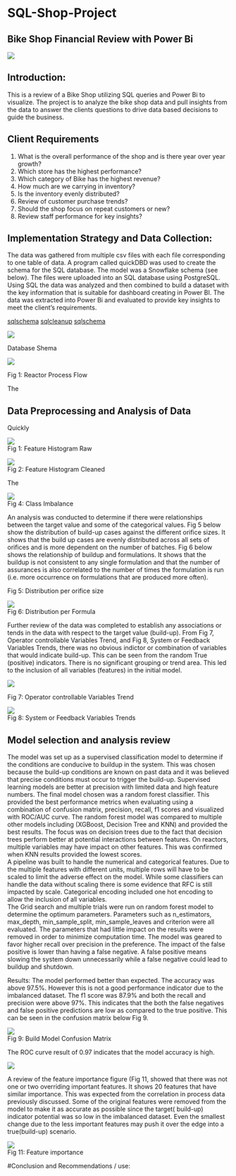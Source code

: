 # SQL-Shop-Project
## Bike Shop Financial Review with Power Bi
![](bikeshopimage.jpg)  
## Introduction:
This is a review of a Bike Shop utilizing SQL queries and Power Bi to visualize.  The project is to analyze the bike shop data and pull insights from the data to answer the clients questions to drive data based decisions to guide the business.  

## Client Requirements 
1.	 What is the overall performance of the shop and is there year over year growth? 
2.	Which store has the highest performance? 
3.	Which category of Bike has the highest revenue?
4.	How much are we carrying in inventory? 
5.	Is the inventory evenly distributed? 
6.	Review of customer purchase trends? 
7.	Should the shop focus on repeat customers or new?  
8.	Review staff performance for key insights?  


## Implementation Strategy and Data Collection: 
 The data was gathered from multiple csv files with each file corresponding to one table of data. A program called quickDBD was used to create the schema for the SQL database.  The model was a Snowflake schema (see below).   The files were uploaded into an SQL database using PostgreSQL.  Using SQL the data was analyzed and then combined to build a dataset with the key information that is suitable for dashboard creating in Power BI.   The data was extracted into Power Bi and evaluated to provide key insights to meet the client’s requirements.   

[sqlschema](QuickDBD-export.sql) [sqlcleanup](SQLsearchOct112023.sql) [sqlschema](stocksearch.sql) 

![](sql_layout.jpg)  

Database Shema 



![](reactors.png)  

Fig 1: Reactor Process Flow

The 

## Data Preprocessing and Analysis of Data
Quickly

 ![](histogrambefore.jpg)  
Fig 1:  Feature Histogram Raw




 ![](histogramafterclean.jpg)  
Fig 2: Feature Histogram Cleaned

The


 ![](imbalance.jpg)  
Fig 4: Class Imbalance 

An analysis was conducted to determine if there were relationships between the target value and some of the categorical values.    Fig 5 below show the distribution of build-up cases against the different orifice sizes.  It shows that the build up cases are evenly distributed across all sets of orifices and is more dependent on the number of batches.  Fig 6 below shows the relationship of buildup and formulations.  It shows that the buildup is not consistent to any single formulation and that the number of assurances is also correlated to the number of times the formulation is run (i.e.  more occurrence on formulations that are produced more often).  


 
Fig 5:  Distribution per orifice size


 ![](issuebynozzle.jpg)  
Fig 6:  Distribution per Formula

Further review of the data was completed to establish any associations or tends in the data with respect to the target value (build-up).     From Fig 7, Operator controllable Variables Trend, and Fig 8, System or Feedback Variables Trends, there was no obvious indictor or combination of variables that would indicate build-up.  This can be seen from the random True (positive) indicators.  There is no significant grouping or trend area.  This led to the inclusion of all variables (features) in the initial model.   


 ![](issuedistbyform.jpg)  

Fig 7:  Operator controllable Variables Trend 

  ![](issuedistbycontrol.jpg)  
Fig 8:  System or Feedback Variables Trends

## Model selection and analysis review

The model was set up as a supervised classification model to determine if the conditions are conducive to buildup in the system.  This was chosen because the build-up conditions are known on past data and it was believed that precise conditions must occur to trigger the build-up.  Supervised learning models are better at precision with limited data and high feature numbers.   The final model chosen was a random forest classifier.  This provided the best performance metrics when evaluating using a combination of confusion matrix, precision, recall, f1 scores and visualized with ROC/AUC curve.  The random forest model was compared to multiple other models including (XGBoost, Decision Tree and KNN) and provided the best results.  The focus was on decision trees due to the fact that decision trees perform better at potential interactions between features. On reactors, multiple variables may have impact on other features. This was confirmed when KNN results provided the lowest scores.    
A pipeline was built to handle the numerical and categorical features.   Due to the multiple features with different units, multiple rows will have to be scaled to limit the adverse effect on the model. While some classifiers can handle the data without scaling there is some evidence that RFC is still impacted by scale.  Categorical encoding included one hot encoding to allow the inclusion of all variables.   
The Grid search and multiple trials were run on random forest model to determine the optimum parameters.   Parameters such as n_estimators, max_depth, min_sample_split, min_sample_leaves and criterion were all evaluated.  The parameters that had little impact on the results were removed in order to minimize computation time.   The model was geared to favor higher recall over precision in the preference. The impact of the false positive is lower than having a false negative. A false positive means slowing the system down unnecessarily while a false negative could lead to buildup and shutdown.  

Results: 
The model performed better than expected.  The accuracy was above 97.5%.  However this is not a good performance indicator due to the imbalanced dataset.   The f1 score was 87.9% and both the recall and precision were above 97%.  This indicates that the both the false negatives and false positive predictions are low as compared to the true positive.   This can be seen in the confusion matrix below Fig 9.  


  ![](confusionmatrix.jpg)  
 Fig 9:  Build Model Confusion Matrix


The ROC curve result of 0.97 indicates that the model accuracy is high.  

![](roccurve.jpg)  
 
A review of the feature importance figure (Fig 11, showed that there was not one or two overriding important features.  It shows 20 features that have similar importance.  This was expected from the correlation in process data previously discussed.   Some of the original features were removed from the model to make it as accurate as possible since the target( build-up) indicator potential was so low in the imbalanced dataset.  Even the smallest change due to the less important features may push it over the edge into a true(build-up) scenario.   

 
![](featimportance.jpg)  
Fig 11:   Feature importance




#Conclusion and Recommendations / use:   


